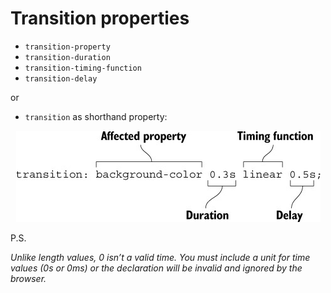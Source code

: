 # Transition properties

* `transition-property`
* `transition-duration` 
* `transition-timing-function`
* `transition-delay`

or

* `transition` as shorthand property:

<div style="text-align: center;">
    <img src="./image/transition_shorthand_syntax.jpeg" alt="shorthand" />
</div>

P.S.


*Unlike length values, 0 isn’t a valid time. You must include a unit for time values (0s or 0ms) or the declaration will be invalid and ignored by the browser.*
